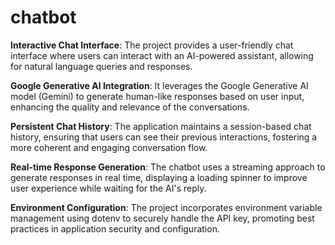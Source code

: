 # chatbot

**Interactive Chat Interface**: The project provides a user-friendly chat interface where users can interact with an AI-powered assistant, allowing for natural language queries and responses.

**Google Generative AI Integration**: It leverages the Google Generative AI model (Gemini) to generate human-like responses based on user input, enhancing the quality and relevance of the conversations.

**Persistent Chat History**: The application maintains a session-based chat history, ensuring that users can see their previous interactions, fostering a more coherent and engaging conversation flow.

**Real-time Response Generation**: The chatbot uses a streaming approach to generate responses in real time, displaying a loading spinner to improve user experience while waiting for the AI's reply.

**Environment Configuration**: The project incorporates environment variable management using dotenv to securely handle the API key, promoting best practices in application security and configuration.
